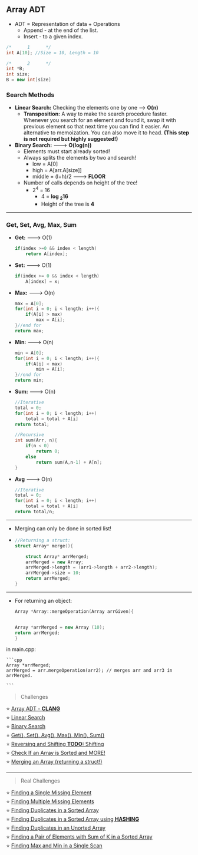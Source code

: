 




## Array ADT 
* ADT = Representation of data + Operations
  *  Append - at the end of the list. 
  *  Insert - to a given index.
```cpp
/*      1      */
int A[10]; //Size = 10, Length = 10

/*      2      */
int *B;
int size;
B = new int[size]
```
### Search Methods
* **Linear Search:** Checking the elements one by one --> **O(n)**
	* **Transposition:** A way to make the search procedure faster. Whenever you search for an element and found it, swap it with previous element so that next time you can find it easier. An alternative to memoization. You can also move it to head. **(This step is not required but highly suggested!)**
* **Binary Search:** ---> **O(log(n))**
	* Elements must start already sorted!
	* Always splits the elements by two and search!
		*  low = A[0]
		* high = A[arr.A[size]]
		* middle = (l+h)/2  ---> **FLOOR** 
	*  Number of calls depends on height of the tree! 
		* 2<sup>4</sup> = 16
			*  4 = **log <sub>2</sub>16**
			*  Height of the tree is **4**
---
### Get, Set, Avg, Max, Sum
* **Get:** ---> O(1)
	 ```cpp
	 if(index >=0 && index < length)
		 return A[index];
	 ```
* **Set:** ---> O(1)
	```cpp
	if(index >= 0 && index < length)
		A[index] = x;
	```
* **Max:** ---> O(n)
	```cpp
	max = A[0];
	for(int i = 0; i < length; i++){
		if(A[i] > max)
			max = A[i];
	}//end for
	return max;
	```
* **Min:** ---> O(n)
	```cpp
	min = A[0];
	for(int i = 0; i < length; i++){
		if(A[i] < max)
			min = A[i];
	}//end for
	return min;
	```
* **Sum:** ---> O(n)
	```cpp
	//Iterative
	total = 0;
	for(int i = 0; i < length; i++)
		total = total + A[i]
	return total;
	
	//Recursive
	int sum(Arr, n){
		if(n < 0)
			return 0;
		else
			return sum(A,n-1) + A[n];
	}
	```
* **Avg** ---> O(n)
	```cpp
	//Iterative
	total = 0;
	for(int i = 0; i < length; i++)
		total = total + A[i]
	return total/n;
	```
---
* Merging can only be done in sorted list!
*
	```cpp
	//Returning a struct:
	struct Array* merge(){
	
		struct Array* arrMerged;
		arrMerged = new Array;
		arrMerged->length = (arr1->length + arr2->length);
		arrMerged->size = 10;
		return arrMerged;
	}
	```
---
* For returning an object: 

	```cpp
	Array *Array::mergeOperation(Array arrGiven){ 
	

	Array *arrMerged = new Array (10);
	return arrMerged;
	}
	```

in main.cpp:

	```cpp
	Array *arrMerged;
	arrMerged = arr.mergeOperation(arr2); // merges arr and arr3 in arrMerged.

	```
> Challenges

:star: [Array ADT - **CLANG**]()<br>
:star: [Linear Search]()<br>
:star: [Binary Search]()<br>
:star: [Get(), Set(), Avg(), Max(), Min(), Sum()]()<br>
:star: [Reversing and Shifting **TODO:** Shifting]()<br>
:star: [Check If an Array is Sorted and MORE!]()<br>
:star: [Merging an Array (returning a struct!)]()<br>

---
> Real Challenges
> 
:star: [Finding a Single Missing Element]()<br>
:star: [Finding Multiple Missing Elements]()<br>
:star: [Finding Duplicates in a Sorted Array]()<br>
:star: [Finding Duplicates in a Sorted Array using **HASHING**]()<br>
:star: [Finding Duplicates in an Unorted Array]()<br>
:star: [Finding a Pair of Elements with Sum of K in a Sorted Array]()<br>
:star: [Finding Max and Min in a Single Scan]()<br>

